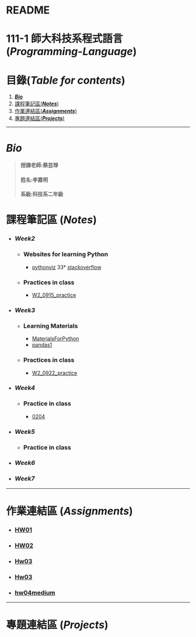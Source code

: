 # README
# 111-1 師大科技系程式語言 (***Programming-Language***)
# 目錄(***Table for contents***)
 1. [***Bio***](https://github.com/jiaminging/Programming-Language/blob/main/README.md#bio)
 2. [課程筆記區(***Notes***)](https://github.com/jiaminging/Programming-Language/blob/main/README.md#%E8%AA%B2%E7%A8%8B%E7%AD%86%E8%A8%98%E5%8D%80-notes)
 3. [作業連結區(***Assignments***)](https://github.com/jiaminging/Programming-Language/blob/main/README.md#%E4%BD%9C%E6%A5%AD%E9%80%A3%E7%B5%90%E5%8D%80-assignments)
 4. [專題連結區(***Projects***)](https://github.com/jiaminging/Programming-Language/blob/main/README.md#%E5%B0%88%E9%A1%8C%E9%80%A3%E7%B5%90%E5%8D%80-projects)
-----
# ***Bio***
>#### 授課老師:蔡芸琤    
>#### 姓名:李嘉明    
>#### 系級:科技系二年級  
# 課程筆記區 (***Notes***)
* ### ***Week2***
  * ### Websites for learning Python
    *   [pythonviz](https://pythonviz.com/basic/python-compare-lists-intersection-difference/)
    33*   [stackoverflow](https://stackoverflow.com/questions/21448225/getting-indices-of-true-values-in-a-boolean-list)
  * ### Practices in class
    *   [W2_0915_practice](https://github.com/jiaminging/Programming-Language/tree/main/W2_0915) 
* ### ***Week3***
  * ### Learning Materials
    *   [MaterialsForPython](https://github.com/pecu/LawTech/tree/main/Learning-Materials)
    *   [pandas1](https://github.com/pecu/PL/blob/main/Python01.ipynb)
  * ### Practices in class
    *   [W2_0922_practice](https://github.com/jiaminging/Programming-Language/tree/main/W3_0922/0922_practice)
* ### ***Week4***
  * ### Practice in class
    *   [0204](https://github.com/jiaminging/Programming-Language/blob/main/W3_0922/0922_practice/0922_practice_0204_dictionary.ipynb)
* ### ***Week5***
  * ### Practice in class
* ### ***Week6***
* ### ***Week7***
---
# 作業連結區 (***Assignments***)
  * ### [HW01](https://github.com/jiaminging/Programming-Language/blob/main/W3_0922/0922_Homework1/0922_Homework1_DataComparison.ipynb)
  * ### [HW02](https://github.com/jiaminging/Programming-Language/blob/main/Homework2/Homework2_JSON.ipynb)
  * ### [Hw03](https://github.com/jiaminging/Programming-Language/blob/main/Untitled%20Folder/HW3.ipynb)
  * ### [Hw03](https://github.com/jiaminging/Programming-Language/blob/main/Homework4/hw4.ipynb)
  * ### [hw04](https://github.com/jiaminging/Programming-Language/tree/main/Homework4)[medium](https://medium.com/@41071132h/%E5%8F%B0%E5%8C%97%E5%B8%82%E4%B8%8A%E5%B8%82%E5%85%AC%E5%8F%B8%E6%95%B8%E6%93%9A%E5%88%86%E6%9E%90-24f082c37791)

---
# 專題連結區 (***Projects***)
